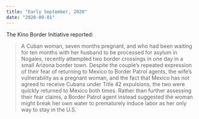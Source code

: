 ```yaml
---
title: "Early September, 2020"
date: "2020-09-01"
---
```


The Kino Border Initiative reported:

> A Cuban woman, seven months pregnant, and who had been waiting for ten months with her husband to be processed for asylum in Nogales, recently attempted two border crossings in one day in a small Arizona border town. Despite the couple’s repeated expression of their fear of returning to Mexico to Border Patrol agents, the wife’s vulnerability as a pregnant woman, and the fact that Mexico has not agreed to receive Cubans under Title 42 expulsions, the two were quickly returned to Mexico both times. Rather than further assessing their fear claims, a Border Patrol agent instead suggested the woman might break her own water to prematurely induce labor as her only way to stay in the U.S.
